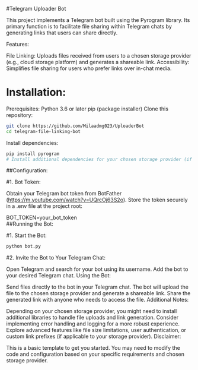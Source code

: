 #Telegram Uploader Bot

This project implements a Telegram bot built using the Pyrogram library. Its primary function is to facilitate file sharing within Telegram chats by generating links that users can share directly.

Features:

File Linking: Uploads files received from users to a chosen storage provider (e.g., cloud storage platform) and generates a shareable link.
Accessibility: Simplifies file sharing for users who prefer links over in-chat media.
<br>

<h1>Installation:</h1>

Prerequisites:
Python 3.6 or later
pip (package installer)
Clone this repository:
```sh
git clone https://github.com/Milaadmg023/UploaderBot
cd telegram-file-linking-bot
```

Install dependencies:
```sh
pip install pyrogram
# Install additional dependencies for your chosen storage provider (if needed)
```

##Configuration:

#1. Bot Token:

Obtain your Telegram bot token from BotFather (https://m.youtube.com/watch?v=UQrcOj63S2o).
Store the token securely in a .env file at the project root:

BOT_TOKEN=your_bot_token
<br>
##Running the Bot:

#1. Start the Bot:
```sh
python bot.py
```
#2. Invite the Bot to Your Telegram Chat:

Open Telegram and search for your bot using its username.
Add the bot to your desired Telegram chat.
Using the Bot:

Send files directly to the bot in your Telegram chat.
The bot will upload the file to the chosen storage provider and generate a shareable link.
Share the generated link with anyone who needs to access the file.
Additional Notes:

Depending on your chosen storage provider, you might need to install additional libraries to handle file uploads and link generation.
Consider implementing error handling and logging for a more robust experience.
Explore advanced features like file size limitations, user authentication, or custom link prefixes (if applicable to your storage provider).
Disclaimer:

This is a basic template to get you started. You may need to modify the code and configuration based on your specific requirements and chosen storage provider.

